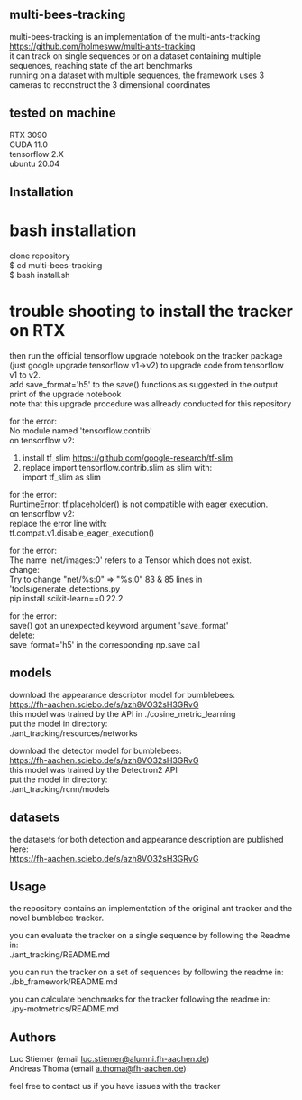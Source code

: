 ## multi-bees-tracking

multi-bees-tracking is an implementation of the multi-ants-tracking https://github.com/holmesww/multi-ants-tracking  
it can track on single sequences or on a dataset containing multiple sequences, reaching state of the art benchmarks  
running on a dataset with multiple sequences, the framework uses 3 cameras to reconstruct the 3 dimensional coordinates   
## tested on machine  
RTX 3090  
CUDA 11.0  
tensorflow 2.X  
ubuntu 20.04  

## Installation  
  
# bash installation  

clone repository  
$ cd multi-bees-tracking  
$ bash install.sh  
  
# trouble shooting to install the tracker on RTX  
  
then run the official tensorflow upgrade notebook on the tracker package (just google upgrade tensorflow v1->v2) to upgrade code from tensorflow v1 to v2.  
add save_format='h5' to the save() functions as suggested in the output print of the upgrade notebook  
note that this upgrade procedure was allready conducted for this repository  
  
  
for the error:  
No module named 'tensorflow.contrib'  
on tensorflow v2:  
1) install tf_slim https://github.com/google-research/tf-slim  
2) replace import tensorflow.contrib.slim as slim with:  
import tf_slim as slim  
  
for the error:  
RuntimeError: tf.placeholder() is not compatible with eager execution.  
on tensorflow v2:  
replace the error line with:  
tf.compat.v1.disable_eager_execution()  
  
for the error:  
The name 'net/images:0' refers to a Tensor which does not exist.  
change:  
Try to change "net/%s:0" => "%s:0" 83 & 85 lines in 'tools/generate_detections.py  
pip install scikit-learn==0.22.2  
  
  
for the error:  
save() got an unexpected keyword argument 'save_format'  
delete:  
save_format='h5' in the corresponding np.save call  
  
## models  
  
download the appearance descriptor model for bumblebees:  
https://fh-aachen.sciebo.de/s/azh8VO32sH3GRvG  
this model was trained by the API in ./cosine_metric_learning  
put the model in directory:  
./ant_tracking/resources/networks  
  
  
download the detector model for bumblebees:  
https://fh-aachen.sciebo.de/s/azh8VO32sH3GRvG  
this model was trained by the Detectron2 API  
put the model in directory:  
./ant_tracking/rcnn/models  
    
## datasets  
the datasets for both detection and appearance description are published here:  
https://fh-aachen.sciebo.de/s/azh8VO32sH3GRvG  
  
  
## Usage  
  
the repository contains an implementation of the original ant tracker and the novel bumblebee tracker.  
  
you can evaluate the tracker on a single sequence by following the Readme in:  
./ant_tracking/README.md  
  
you can run the tracker on a set of sequences by following the readme in:  
./bb_framework/README.md  
  
you can calculate benchmarks for the tracker following the readme in:  
./py-motmetrics/README.md  
  
  
  
  
## Authors  
Luc Stiemer (email luc.stiemer@alumni.fh-aachen.de)  
Andreas Thoma (email a.thoma@fh-aachen.de)  
  
feel free to contact us if you have issues with the tracker  
  

